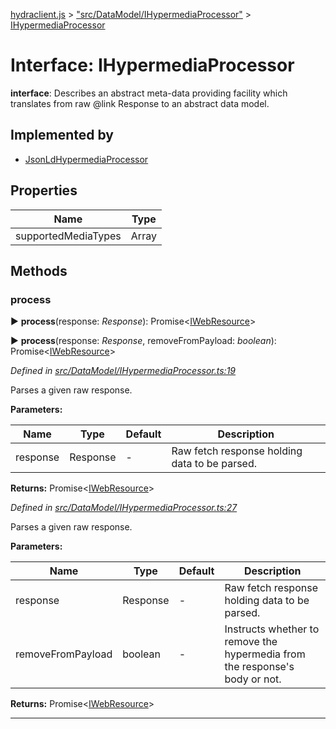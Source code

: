 [hydraclient.js](../index.md) > ["src/DataModel/IHypermediaProcessor"](../modules/_src_datamodel_ihypermediaprocessor_.md) > [IHypermediaProcessor](../interfaces/_src_datamodel_ihypermediaprocessor_.ihypermediaprocessor.md)



# Interface: IHypermediaProcessor

**interface**: Describes an abstract meta-data providing facility which translates from raw @link Response to an abstract data model.

## Implemented by

* [JsonLdHypermediaProcessor](../classes/_src_datamodel_jsonld_jsonldhypermediaprocessor_.jsonldhypermediaprocessor.md)


## Properties

| Name  | Type                
| ------ | ------------------- 
| supportedMediaTypes | Array<string>
## Methods
<a id="process"></a>

###  process

► **process**(response: *Response*): Promise<[IWebResource](_src_datamodel_iwebresource_.iwebresource.md)>

► **process**(response: *Response*, removeFromPayload: *boolean*): Promise<[IWebResource](_src_datamodel_iwebresource_.iwebresource.md)>



*Defined in [src/DataModel/IHypermediaProcessor.ts:19](https://github.com/alien-mcl/Heracles.ts/blob/80e3949/src/DataModel/IHypermediaProcessor.ts#L19)*

Parses a given raw response.


**Parameters:**

| Name  | Type                | Default | Description  |
| ------ | ------------------- | ------------ | ------------ |
| response  | Response | - | Raw fetch response holding data to be parsed. |





**Returns:** Promise<[IWebResource](_src_datamodel_iwebresource_.iwebresource.md)>





*Defined in [src/DataModel/IHypermediaProcessor.ts:27](https://github.com/alien-mcl/Heracles.ts/blob/80e3949/src/DataModel/IHypermediaProcessor.ts#L27)*

Parses a given raw response.


**Parameters:**

| Name  | Type                | Default | Description  |
| ------ | ------------------- | ------------ | ------------ |
| response  | Response | - | Raw fetch response holding data to be parsed. |
| removeFromPayload  | boolean | - | Instructs whether to remove the hypermedia from the response&#x27;s body or not. |





**Returns:** Promise<[IWebResource](_src_datamodel_iwebresource_.iwebresource.md)>







___



